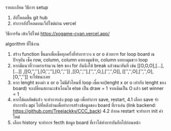 รายละเอียด 
วิธีการ setup 
1. อัปโหลดขึ้น git hub
2. ทำการอัปโหลดบนเว็ปไซต์ผ่าน vercel

วิธีการรัน 
เข้าเว็ปไซต์ https://xogame-cyan.vercel.app/

algorithm ที่ใช้งาน 
1. สร้าง function ขึ้นมาเพื่อเช็คทุกครั้งที่ทำการวาง x or o ด้วยการ for loop board ณ ปัจจุบัน เช็ค row, column, column แทยงมุมซ้าย, column แทยงมุมขวา loop
2. หากมีแนวที่วางครบจำนวน len ของ for อันนึงให้ break แล้วชนะทันที เช่น [[O,O,O],[...],[...]] ,[[O,'',''],[O,'',''],[O,'','']] ,[[O,'',''],['','',O,],['','',O]], [['','',O],['','',O],[O,'','']]  จะให้ชนะเลย
3. หาก lenght ของค่า x or o  ไม่มีตัวไหนที่ loop เช็๋คเจอ(lenght x or o เท่ากับ lenght ของ board) จะเปลี่ยนสถานะเข้าเงื่อนไข else เป็น draw = 1 จากเดิมเป็น O แล้ว set winner = 1
4. หากได้ผลลัพธ์แล้ว จะทำการเด้ง pop up เพื่อทำการ save, restart,
     4.1 เลือก save จำทำการยิง api ไปที่หลังบ้านเพื่อทำการสร้างข้อมูลของ board ที่เราเล่น (link backend: https://github.com/Treejackky/CCC_back)
     4.2 ถ้ากด restart จะทำการ init ค่าใหม่
5. เลือก history จะทำการ fecth ข้อมูล board ที่เราได้ทำการบันทึกไปก่อนหน้า
